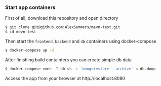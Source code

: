 ### Start app containers

First of all, download this repository and open directory
```bash
$ git clone git@github.com:AlexSummers/mevn-test.git
$ cd mevn-test
```

Then start the `frontend`, `backend` and `db` containers using docker-compose

```	bash
$ docker-compose up -d
```
After finishing build containters you can create simple db data
```	bash
$ docker-compose exec -T db sh -c 'mongorestore --archive' < db.dump
```

Access the app from your browser at http://localhost:8080
